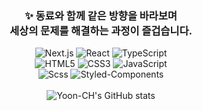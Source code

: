 <div align="center">
 
### ✨ 동료와 함께 같은 방향을 바라보며 </br> 세상의 문제를 해결하는 과정이 즐겁습니다.

![Next.js](https://img.shields.io/badge/Next.js-6f7072.svg?style=for-the-badge&logo=Next.js&logoColor=white)
![React](https://img.shields.io/badge/React-13d6f4.svg?style=for-the-badge&logo=react&logoColor=white)
![TypeScript](https://img.shields.io/badge/typescript-4092f7.svg?style=for-the-badge&logo=typescript&logoColor=white)
 </br>
![HTML5](https://img.shields.io/badge/HTML5-E34F26.svg?style=for-the-badge&logo=HTML5&logoColor=white)
![CSS3](https://img.shields.io/badge/CSS3-1572B6.svg?style=for-the-badge&logo=CSS3&logoColor=white)
![JavaScript](https://img.shields.io/badge/javascript-bcb351.svg?style=for-the-badge&logo=javascript&logoColor=%23F7DF1E)
</br>
![Scss](https://img.shields.io/badge/Scss-CC6699.svg?style=for-the-badge&logo=Sass&logoColor=white)
![Styled-Components](https://img.shields.io/badge/Styled-Components-pink.svg?style=for-the-badge&logo=Styled-Components&logoColor=white)
</br>
</br>
![Yoon-CH's GitHub stats](https://github-readme-stats-eight-theta.vercel.app/api?username=Yoon-CH&theme=blue&show_icons=true)
<div/>

